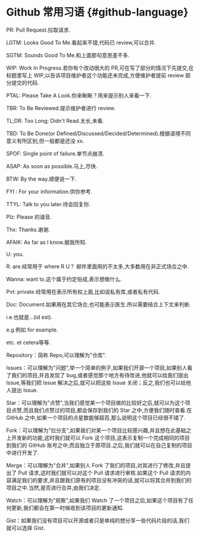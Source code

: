 # Github 常用习语 {#github-language}

PR: Pull Request.拉取请求.

LGTM: Looks Good To Me.看起来不错,代码已 review,可以合并.

SGTM: Sounds Good To Me.和上面那句意思差不多.

WIP: Work In Progress.若你有个改动很大的 PR,可在写了部分的情况下先提交,在标题里写上 WIP,以告诉项目维护者这个功能还未完成,方便维护者提前 review 部分提交的代码.

PTAL: Please Take A Look.你来瞅瞅？用来提示别人来看一下.

TBR: To Be Reviewed.提示维护者进行 review.

TL;DR: Too Long; Didn't Read.太长,未看.

TBD: To Be Done(or Defined/Discussed/Decided/Determined).根据语境不同意义有所区别,但一般都是还没 xx.

SPOF: Single point of failure.单节点崩溃.

ASAP: As soon as possible.马上,尽快.

BTW: By the way.顺便说一下.

FYI : For your information.供你参考.

TTYL: Talk to you later.待会回复你.

Plz: Please 的谐音.

Thx: Thanks.谢谢.

AFAIK: As far as I know.据我所知.

U: you.

R: are.经常用于 where R U？ 邮件里面用的不太多,大多数用在非正式场合之中.

Wanna: want to.这个属于约定俗成,表示想做什么.

Pvt: private.经常用在表示所有权上面,比如说私有库,或者私有代码.

Doc: Document.如果用在其它场合,也可能表示医生.所以需要结合上下文来判断.

i.e.也就是...(id est).

e.g.例如 for example.

etc. et cetera等等.

Repository：简称 Repo,可以理解为"仓库".

Issues：可以理解为"问题",举一个简单的例子,如果我们开源一个项目,如果别人看了我们的项目,并且发现了 bug,或者感觉那个地方有待改进,他就可以给我们提出 Issue,等我们把 Issue 解决之后,就可以把这些 Issue 关闭；反之,我们也可以给他人提出 Issue.

Star：可以理解为"点赞",当我们感觉某一个项目做的比较好之后,就可以为这个项目点赞,而且我们点赞过的项目,都会保存到我们的 Star 之中,方便我们随时查看.在 GitHub 之中,如果一个项目的点星数能够超百,那么说明这个项目已经很不错了.

Fork：可以理解为"拉分支",如果我们对某一个项目比较感兴趣,并且想在此基础之上开发新的功能,这时我们就可以 Fork 这个项目,这表示复制一个完成相同的项目到我们的 GitHub 账号之中,而且独立于原项目.之后,我们就可以在自己复制的项目中进行开发了.

Merge：可以理解为"合并",如果别人 Fork 了我们的项目,对其进行了修改,并且提出了 Pull 请求,这时我们就可以对这个 Pull 请求进行审核.如果这个 Pull 请求的内容满足我们的要求,并且跟我们原有的项目没有冲突的话,就可以将其合并到我们的项目之中.当然,是否进行合并,由我们决定.

Watch：可以理解为"观察",如果我们 Watch 了一个项目之后,如果这个项目有了任何更新,我们都会在第一时候收到该项目的更新通知.

Gist：如果我们没有项目可以开源或者只是单纯的想分享一些代码片段的话,我们就可以选择 Gist.